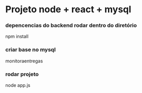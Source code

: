 # Projeto node + react + mysql

### depencencias do backend rodar dentro do diretório
npm install

### criar base no mysql
monitoraentregas

### rodar projeto
node app.js


